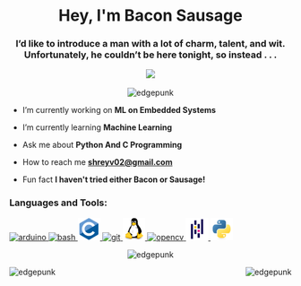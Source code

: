 <h1 align="center">Hey, I'm Bacon Sausage</h1>
<h3 align="center">I’d like to introduce a man with a lot of charm, talent, and wit. Unfortunately, he couldn’t be here tonight, so instead . . .</h3>

<p align="center">
  <img src="https://user-images.githubusercontent.com/74005022/216227241-b725a11c-2765-4c9f-a9c7-3e31c199d332.gif"/>
</p>

<p align="center"> <img src="https://komarev.com/ghpvc/?username=edgepunk&label=Profile%20views&color=0e75b6&style=flat" alt="edgepunk" /> </p>

- I’m currently working on **ML on Embedded Systems**

- I’m currently learning **Machine Learning**

- Ask me about **Python And C Programming**

- How to reach me **shreyv02@gmail.com**

- Fun fact **I haven't tried either Bacon or Sausage!**

<h3 align="left">Languages and Tools:</h3>
<p align="left"> <a href="https://www.arduino.cc/" target="_blank" rel="noreferrer"> <img src="https://cdn.worldvectorlogo.com/logos/arduino-1.svg" alt="arduino" width="40" height="40"/> </a> <a href="https://www.gnu.org/software/bash/" target="_blank" rel="noreferrer"> <img src="https://www.vectorlogo.zone/logos/gnu_bash/gnu_bash-icon.svg" alt="bash" width="40" height="40"/> </a> <a href="https://www.cprogramming.com/" target="_blank" rel="noreferrer"> <img src="https://raw.githubusercontent.com/devicons/devicon/master/icons/c/c-original.svg" alt="c" width="40" height="40"/> </a> <a href="https://git-scm.com/" target="_blank" rel="noreferrer"> <img src="https://www.vectorlogo.zone/logos/git-scm/git-scm-icon.svg" alt="git" width="40" height="40"/> </a> <a href="https://www.linux.org/" target="_blank" rel="noreferrer"> <img src="https://raw.githubusercontent.com/devicons/devicon/master/icons/linux/linux-original.svg" alt="linux" width="40" height="40"/> </a> <a href="https://opencv.org/" target="_blank" rel="noreferrer"> <img src="https://www.vectorlogo.zone/logos/opencv/opencv-icon.svg" alt="opencv" width="40" height="40"/> </a> <a href="https://pandas.pydata.org/" target="_blank" rel="noreferrer"> <img src="https://raw.githubusercontent.com/devicons/devicon/2ae2a900d2f041da66e950e4d48052658d850630/icons/pandas/pandas-original.svg" alt="pandas" width="40" height="40"/> </a> <a href="https://www.python.org" target="_blank" rel="noreferrer"> <img src="https://raw.githubusercontent.com/devicons/devicon/master/icons/python/python-original.svg" alt="python" width="40" height="40"/> </a> </p>

<p align="center" ><img src="https://github-readme-stats.vercel.app/api/top-langs?username=edgepunk&show_icons=true&locale=en&layout=compact" alt="edgepunk" /></p>

<p><img align="left" src="https://github-readme-stats.vercel.app/api?username=edgepunk&show_icons=true&locale=en" alt="edgepunk" /></p>

<p><img align="right" src="https://github-readme-streak-stats.herokuapp.com/?user=edgepunk&" alt="edgepunk" /></p>
